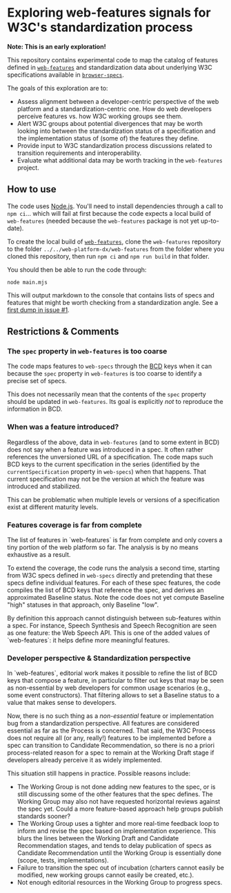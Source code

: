 # Exploring web-features signals for W3C's standardization process

**Note: This is an early exploration!**

This repository contains experimental code to map the catalog of features defined in [`web-features`](https://github.com/web-platform-dx/web-features?tab=readme-ov-file#web-features-exploring-the-set-of-interoperable-features-of-the-web-platform) and standardization data about underlying W3C specifications available in [`browser-specs`](https://github.com/w3c/browser-specs/?tab=readme-ov-file#web-specifications).

The goals of this exploration are to:
- Assess alignment between a developer-centric perspective of the web platform and a standardization-centric one. How do web developers perceive features vs. how W3C working groups see them.
- Alert W3C groups about potential divergences that may be worth looking into between the standardization status of a specification and the implementation status of (some of) the features they define.
- Provide input to W3C standardization process discussions related to transition requirements and interoperability.
- Evaluate what additional data may be worth tracking in the `web-features` project.


## How to use

The code uses [Node.js](https://nodejs.org/en/). You'll need to install dependencies through a call to `npm ci`... which will fail at first because the code expects a local build of `web-features` (needed because the `web-features` package is not yet up-to-date).

To create the local build of [`web-features`](https://github.com/web-platform-dx/web-features?tab=readme-ov-file), clone the `web-features` repository to the folder `../../web-platform-dx/web-features` from the folder where you cloned this repository, then run `npm ci` and `npm run build` in that folder.

You should then be able to run the code through:

```
node main.mjs
```

This will output markdown to the console that contains lists of specs and features that might be worth checking from a standardization angle. See a [first dump in issue #1](https://github.com/tidoust/web-features-standardization/issues/1).


## Restrictions & Comments

### The `spec` property in `web-features` is too coarse

The code maps features to `web-specs` through the [BCD](https://github.com/mdn/browser-compat-data?tab=readme-ov-file#mdnbrowser-compat-data) keys when it can because the `spec` property in `web-features` is too coarse to identify a precise set of specs.

This does not necessarily mean that the contents of the `spec` property should be updated in `web-features`. Its goal is explicitly *not* to reproduce the information in BCD.

### When was a feature introduced?

Regardless of the above, data in `web-features` (and to some extent in BCD) does not say when a feature was introduced in a spec. It often rather references the unversioned URL of a specification. The code maps such BCD keys to the current specification in the series (identified by the `currentSpecification` property in `web-specs`) when that happens. That current specification may not be the version at which the feature was introduced and stabilized.

This can be problematic when multiple levels or versions of a specification exist at different maturity levels.

### Features coverage is far from complete

The list of features in \`web-features\` is far from complete and only covers a tiny portion of the web platform so far. The analysis is by no means exhaustive as a result.

To extend the coverage, the code runs the analysis a second time, starting from W3C specs defined in `web-specs` directly and pretending that these specs define individual features. For each of these spec features, the code compiles the list of BCD keys that reference the spec, and derives an approximated Baseline status. Note the code does not yet compute Baseline "high" statuses in that approach, only Baseline "low".

By definition this approach cannot distinguish between sub-features within a spec. For instance, Speech Synthesis and Speech Recognition are seen as one feature: the Web Speech API. This is one of the added values of \`web-features\`: it helps define more meaningful features.

### Developer perspective & Standardization perspective

In \`web-features\`, editorial work makes it possible to refine the list of BCD keys that compose a feature, in particular to filter out keys that may be seen as non-essential by web developers for common usage scenarios (e.g., some event constructors). That filtering allows to set a Baseline status to a value that makes sense to developers.

Now, there is no such thing as a *non-essential* feature or implementation bug from a standardization perspective. All features are considered essential as far as the Process is concerned. That said, the W3C Process does not require all (or any, really!) features to be implemented before a spec can transition to Candidate Recommendation, so there is no a priori process-related reason for a spec to remain at the Working Draft stage if developers already perceive it as widely implemented.

This situation still happens in practice. Possible reasons include:

- The Working Group is not done adding new features to the spec, or is still discussing some of the other features that the spec defines. The Working Group may also not have requested horizontal reviews against the spec yet. Could a more feature-based approach help groups publish standards sooner?
- The Working Group uses a tighter and more real-time feedback loop to inform and revise the spec based on implementation experience. This blurs the lines between the Working Draft and Candidate Recommendation stages, and tends to delay publication of specs as Candidate Recommendation until the Working Group is essentially done (scope, tests, implementations).
- Failure to transition the spec out of incubation (charters cannot easily be modified, new working groups cannot easily be created, etc.).
- Not enough editorial resources in the Working Group to progress specs.
